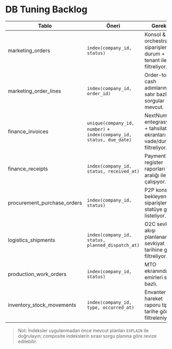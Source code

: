 # DB Tuning Backlog

| Tablo | Öneri | Gerekçe |
| --- | --- | --- |
| marketing_orders | `index(company_id, status)` | Konsol & orchestrations siparişleri durum + tenant ile filtreliyor. |
| marketing_order_lines | `index(company_id, order_id)` | Order-to-cash adımlarında satır bazlı sorgular mevcut. |
| finance_invoices | `unique(company_id, number)` + `index(company_id, status, due_date)` | NextNumber entegrasyonu + tahsilat ekranları vade/durum filtreliyor. |
| finance_receipts | `index(company_id, status, received_at)` | Payment register raporları tarih aralığı ile çalışıyor. |
| procurement_purchase_orders | `index(company_id, status)` | P2P konsolu bekleyen siparişleri statüye göre listeliyor. |
| logistics_shipments | `index(company_id, status, planned_dispatch_at)` | O2C sevkiyat akışı planlanan sevkiyat tarihine göre filtreliyor. |
| production_work_orders | `index(company_id, status)` | MTO ekranında iş emirleri statü bazlı. |
| inventory_stock_movements | `index(company_id, type, occurred_at)` | Envanter hareket raporu tip ve tarihe göre filtreleniyor. |

> Not: İndeksler uygulanmadan önce mevcut planları `EXPLAIN` ile doğrulayın; composite indekslerin sırası sorgu planına göre revize edilebilir.
